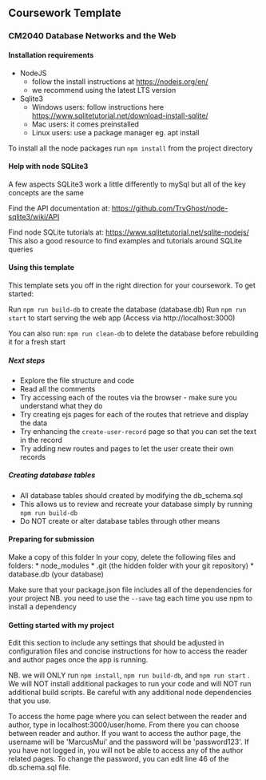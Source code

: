 ##  Coursework Template ##
### CM2040 Database Networks and the Web ###

#### Installation requirements ####

* NodeJS 
    - follow the install instructions at https://nodejs.org/en/
    - we recommend using the latest LTS version
* Sqlite3 
    - Windows users: follow instructions here https://www.sqlitetutorial.net/download-install-sqlite/
    - Mac users: it comes preinstalled
    - Linux users: use a package manager eg. apt install

To install all the node packages run ```npm install``` from the project directory

#### Help with node SQLite3 ####

A few aspects SQLite3 work a little differently to mySql but all of the key concepts are the same

Find the API documentation at:
https://github.com/TryGhost/node-sqlite3/wiki/API

Find node SQLite tutorials at:
https://www.sqlitetutorial.net/sqlite-nodejs/
This also a good resource to find examples and tutorials around SQLite queries


#### Using this template ####

This template sets you off in the right direction for your coursework. To get started:

Run ```npm run build-db``` to create the database (database.db)
Run ```npm run start``` to start serving the web app (Access via http://localhost:3000)

You can also run: 
```npm run clean-db``` to delete the database before rebuilding it for a fresh start

##### Next steps #####

* Explore the file structure and code
* Read all the comments
* Try accessing each of the routes via the browser - make sure you understand what they do
* Try creating ejs pages for each of the routes that retrieve and display the data
* Try enhancing the ```create-user-record``` page so that you can set the text in the record 
* Try adding new routes and pages to let the user create their own records

##### Creating database tables #####

* All database tables should created by modifying the db_schema.sql 
* This allows us to review and recreate your database simply by running ```npm run build-db```
* Do NOT create or alter database tables through other means


#### Preparing for submission ####

Make a copy of this folder
In your copy, delete the following files and folders:
    * node_modules
    * .git (the hidden folder with your git repository)
    * database.db (your database)

Make sure that your package.json file includes all of the dependencies for your project NB. you need to use the ```--save``` tag each time you use npm to install a dependency

#### Getting started with my project ####

Edit this section to include any settings that should be adjusted in configuration files and concise instructions for how to access the reader and author pages once the app is running.

NB. we will ONLY run ```npm install```, ```npm run build-db```, and ```npm run start``` . We will NOT install additional packages to run your code and will NOT run additional build scripts. Be careful with any additional node dependencies that you use.

To access the home page where you can select between the reader and author, type in localhost:3000/user/home. From there you can choose between reader and author. If you want to access the author page, the username will be 'MarcusMui' and the password will be 'password123'. If you have not logged in, you will not be able to access any of the author related pages. To change the password, you can edit line 46 of the db.schema.sql file.


